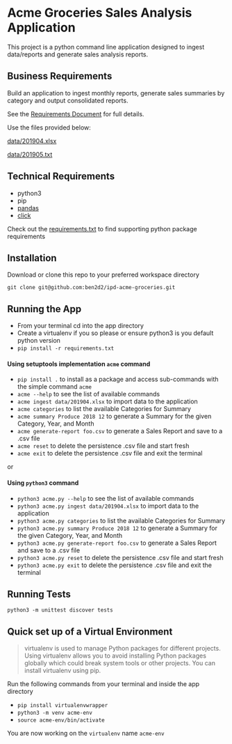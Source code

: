 # Acme Groceries Sales Analysis Application
This project is a python command line application designed to ingest data/reports and generate sales analysis reports.

## Business Requirements
Build an application to ingest monthly reports, generate sales summaries by category and output consolidated reports.

See the [Requirements Document](description.pdf) for full details.

Use the files provided below:

[data/201904.xlsx](https://github.com/ben2d2/ipd-acme-groceries/blob/master/data/201904.xlsx)

[data/201905.txt](https://github.com/ben2d2/ipd-acme-groceries/blob/master/data/201905.txt)

## Technical Requirements
- python3
- pip
- [pandas](https://pandas.pydata.org/)
- [click](https://click.palletsprojects.com/en/7.x/)

Check out the [requirements.txt](requirements.txt) to find supporting python package requirements

## Installation
Download or clone this repo to your preferred workspace directory

`git clone git@github.com:ben2d2/ipd-acme-groceries.git`

## Running the App
- From your terminal cd into the app directory
- Create a virtualenv if you so please or ensure python3 is you default python version
- `pip install -r requirements.txt`

#### Using setuptools implementation `acme` command
- `pip install .` to install as a package and access sub-commands with the simple command `acme`
- `acme --help` to see the list of available commands
- `acme ingest data/201904.xlsx` to import data to the application
- `acme categories` to list the available Categories for Summary
- `acme summary Produce 2018 12` to generate a Summary for the given Category, Year, and Month
- `acme generate-report foo.csv` to generate a Sales Report and save to a .csv file
- `acme reset` to delete the persistence .csv file and start fresh
- `acme exit` to delete the persistence .csv file and exit the terminal

or

#### Using `python3` command
- `python3 acme.py --help` to see the list of available commands
- `python3 acme.py ingest data/201904.xlsx` to import data to the application
- `python3 acme.py categories` to list the available Categories for Summary
- `python3 acme.py summary Produce 2018 12` to generate a Summary for the given Category, Year, and Month
- `python3 acme.py generate-report foo.csv` to generate a Sales Report and save to a .csv file
- `python3 acme.py reset` to delete the persistence .csv file and start fresh
- `python3 acme.py exit` to delete the persistence .csv file and exit the terminal



## Running Tests
`python3 -m unittest discover tests`


## Quick set up of a Virtual Environment
> virtualenv is used to manage Python packages for different projects. Using virtualenv allows you to avoid installing Python packages globally which could break system tools or other projects. You can install virtualenv using pip.

Run the following commands from your terminal and inside the app directory
- `pip install virtualenvwrapper`
- `python3 -m venv acme-env`
- `source acme-env/bin/activate`

You are now working on the `virtualenv` name `acme-env`